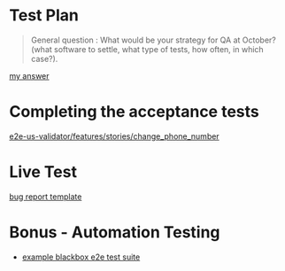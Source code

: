 # Test Plan

> General question : What would be your strategy for QA at October? (what software to settle, what type of tests, how often, in which case?).

[my answer](./qa_strategy.md)

# Completing the acceptance tests

[e2e-us-validator/features/stories/change_phone_number](./e2e-testing-solution/features/stories/change_phone_number/new_scenarios.md)

# Live Test

[bug report template](./bug_report_template.md)

# Bonus - Automation Testing

- [example blackbox e2e test suite](e2e-testing-solution)
